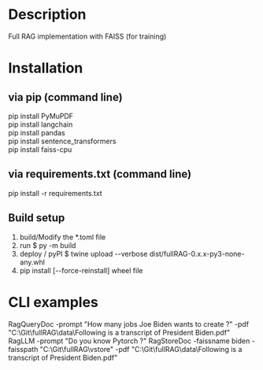 # Description
Full RAG implementation with FAISS (for training)

# Installation

## via pip (command line)
pip install PyMuPDF  
pip install langchain  
pip install pandas  
pip install sentence_transformers  
pip install faiss-cpu  

## via requirements.txt (command line)
pip install -r requirements.txt

## Build setup
1) build/Modify the *.toml file
2) run $ py -m build
3) deploy / pyPI 
    $ twine upload --verbose dist/fullRAG-0.x.x-py3-none-any.whl
4) pip install [--force-reinstall] wheel file

# CLI examples
RagQueryDoc -prompt "How many jobs Joe Biden wants to create ?" -pdf "C:\Git\fullRAG\data\Following is a transcript of President Biden.pdf"
RagLLM -prompt "Do you know Pytorch ?"
RagStoreDoc -faissname biden -faisspath "C:\Git\fullRAG\vstore\" -pdf "C:\Git\fullRAG\data\Following is a transcript of President Biden.pdf"
